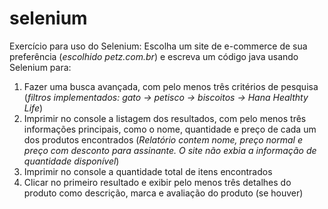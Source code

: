# selenium
Exercício para uso do Selenium:
Escolha um site de e-commerce de sua preferência (*escolhido petz.com.br*) e escreva um código java usando Selenium para:
1. Fazer uma busca avançada, com pelo menos três critérios de pesquisa (*filtros implementados: gato -> petisco ->  biscoitos -> Hana Healthty Life*)
2. Imprimir no console a listagem dos resultados, com pelo menos três informações principais, como o nome, quantidade e preço de cada um dos produtos encontrados (*Relatório contem nome, preço normal e preço com desconto para assinante. O site não exbia a informação de quantidade disponível*)
3. Imprimir no console a quantidade total de itens encontrados
4. Clicar no primeiro resultado e exibir pelo menos três detalhes do produto como descrição, marca e avaliação do produto (se houver)
